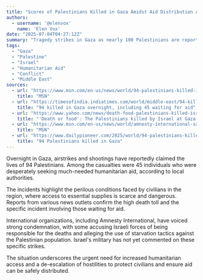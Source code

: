 ```yaml
---
title: "Scores of Palestinians Killed in Gaza Amidst Aid Distribution Attempts"
authors:
  - username: '@elenvox'
    name: 'Elen Vox'
date: "2025-07-04T04:27:12Z"
summary: "Tragedy strikes in Gaza as nearly 100 Palestinians are reported killed overnight, with dozens dying while attempting to receive humanitarian aid. International bodies raise concerns over the escalating violence and conditions."
tags:
  - "Gaza"
  - "Palestine"
  - "Israel"
  - "Humanitarian Aid"
  - "Conflict"
  - "Middle East"
sources:
  - url: "https://www.msn.com/en-us/news/world/94-palestinians-killed-in-gaza-including-45-people-waiting-for-aid-authorities-say/ar-AA1HSWHl"
    title: "MSN"
  - url: "https://timesofindia.indiatimes.com/world/middle-east/94-killed-in-gaza-overnight-including-45-waiting-for-aid/articleshow/122238241.cms"
    title: "94 killed in Gaza overnight, including 45 waiting for aid"
  - url: "https://www.yahoo.com/news/death-food-palestinians-killed-israel-191602286.html"
    title: "'Death or food': The Palestinians killed by Israel at Gaza's aid centres"
  - url: "https://www.msn.com/en-us/news/world/amnesty-international-says-israel-and-aid-system-use-starvation-to-commit-gaza-genocide/ar-AA1HTFLh"
    title: "MSN"
  - url: "https://www.dailypioneer.com/2025/world/94-palestinians-killed-in-gaza.html"
    title: "94 Palestinians killed in Gaza"
---
```


Overnight in Gaza, airstrikes and shootings have reportedly claimed the lives of 94 Palestinians. Among the casualties were 45 individuals who were desperately seeking much-needed humanitarian aid, according to local authorities.

The incidents highlight the perilous conditions faced by civilians in the region, where access to essential supplies is scarce and dangerous. Reports from various news outlets confirm the high death toll and the specific incident involving those waiting for aid.

International organizations, including Amnesty International, have voiced strong condemnation, with some accusing Israeli forces of being responsible for the deaths and alleging the use of starvation tactics against the Palestinian population. Israel's military has not yet commented on these specific strikes.

The situation underscores the urgent need for increased humanitarian access and a de-escalation of hostilities to protect civilians and ensure aid can be safely distributed.
